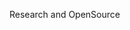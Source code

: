 <!-- - 👋 Welcome to my GitHub profile! I am Shubham Attri.
- 🫶 Skilled Full Stack developer in a wide range of programming languages and comfortable working on both front-end and back-end development.
- 💻 Strong foundation in UI/UX design, enabling me to create visually appealing and user-friendly applications.
- 👀 I have keen interest in technologies such as artificial intelligence, machine learning, web3, and blockchain.
- 🌱 Always up for a challenge and committed to staying current with the latest technological developments.
- 💞️ Don't hesitate to get in touch to collaborate on exciting projects or to bounce ideas off each other.    
- 🪢 Have a look around to see what I've been up to and what I'm capable of. -->
<!-- - 📫 Send me Gm on Discord - Attri#8355 or [Twitter](https://twitter.com/attri_shubham_) attri_shubham_ -->
<!-- - ✉️ Mail me on attrishubhamwork@gmail.com  -->
<!-- - 👨‍💻 Here is link to my [linkedin](https://www.linkedin.com/in/shubham-attri-82bb08229/) for qualifications. -->
<!-- - ⭐️ My Stats

   [![Readme Stats](https://github-readme-stats.vercel.app/api/top-langs/?username=shubham-attri&layout=compact)](https://github.com/shubham-attri)  
   [![Readme Stats](https://github-readme-stats.vercel.app/api/stars/?username=shubham-attri&layout=compact)](https://github.com/shubham-attri)     
   [![Readme Stats](https://github-readme-stats.vercel.app/api/commits/?username=shubham-attri&layout=compact)](https://github.com/shubham-attri) -->

<!---
shubham-attri/shubham-attri is a ✨ special ✨ repository because its `README.md` (this file) appears on your GitHub profile.
You can click the Preview link to take a look at your changes.
--->

Research and OpenSource



